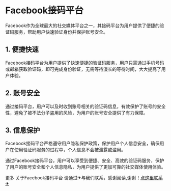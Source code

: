 # Facebook接码平台

Facebook作为全球最大的社交媒体平台之一，其接码平台为用户提供了便捷的验证码服务，帮助用户快速验证身份并保护账号安全。

## 1. 便捷快速

Facebook接码平台为用户提供了快速便捷的验证码服务，用户只需通过手机号码或邮箱获取验证码，即可完成身份验证，无需等待漫长的等待时间，大大提高了用户体验。

## 2. 账号安全

通过接码平台，用户可以及时收到账号相关的验证码信息，有效保护了账号的安全性，避免了被不法分子盗用的风险，为用户的账号安全提供了有力保障。

## 3. 信息保护

Facebook接码平台严格遵守用户隐私保护政策，保护用户个人信息安全，确保用户在使用验证码服务的过程中，个人信息不会被泄露或滥用。

通过Facebook接码平台，用户可以享受到便捷、安全、高效的验证码服务，保护了用户的账号安全和个人信息隐私，为用户提供了更加可靠的社交媒体使用体验。

更多 关于Facebook接码平台 请通过✈与我们联系，感谢阅读,谢谢！[点这里联系✈](https://c.k02.cc)